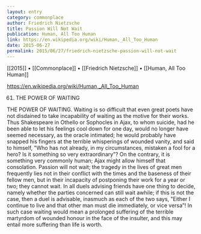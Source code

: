 ```yaml
---
layout: entry
category: commonplace
author: Friedrich Nietzsche
title: Passion Will Not Wait
publication: Human, All Too Human
link: https://en.wikipedia.org/wiki/Human,_All_Too_Human
date: 2015-06-27
permalink: 2015/06/27/friedrich-nietzsche-passion-will-not-wait
---
```


[[2015]] • [[Commonplace]] • [[Friedrich Nietzsche]] • [[Human, All Too Human]] 

https://en.wikipedia.org/wiki/Human,_All_Too_Human

61. THE POWER OF WAITING

THE POWER OF WAITING.  Waiting is so difficult that even great poets have not disdained to take incapability of waiting as the motive for their works.  Thus Shakespeare in Othello or Sophocles in Ajax, to whom suicide, had he been able to let his feelings cool down for one day, would no longer have seemed necessary, as the oracle intimated; he would probably have snapped his fingers at the terrible whisperings of wounded vanity, and said to himself, "Who has not already, in my circumstances, mistaken a fool for a hero?  Is it something so very extraordinary”?  On the contrary, it is something very commonly human; Ajax might allow himself that consolation.  Passion will not wait; the tragedy in the lives of great men frequently lies not in their conflict with the times and the baseness of their fellow men, but in their incapacity of postponing their work for a year or two; they cannot wait.  In all duels advising friends have one thing to decide, namely whether the parties concerned can still wait awhile; if this is not the case, then a duel is advisable, inasmuch as each of the two says, "Either I continue to live and that other man must die immediately, or vice versa”!  In such case waiting would mean a prolonged suffering of the terrible martyrdom of wounded honour in the face of the insulter, and this may entail more suffering than life is worth.  